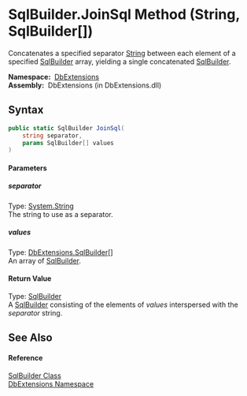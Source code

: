 SqlBuilder.JoinSql Method (String, SqlBuilder[])
================================================
  Concatenates a specified separator [String][1] between each element of a specified [SqlBuilder][2] array, yielding a single concatenated [SqlBuilder][2].

  **Namespace:**  [DbExtensions][3]  
  **Assembly:**  DbExtensions (in DbExtensions.dll)

Syntax
------

```csharp
public static SqlBuilder JoinSql(
	string separator,
	params SqlBuilder[] values
)
```

#### Parameters

##### *separator*
Type: [System.String][1]  
The string to use as a separator.

##### *values*
Type: [DbExtensions.SqlBuilder][2][]  
An array of [SqlBuilder][2].

#### Return Value
Type: [SqlBuilder][2]  
 A [SqlBuilder][2] consisting of the elements of *values* interspersed with the *separator* string. 

See Also
--------

#### Reference
[SqlBuilder Class][2]  
[DbExtensions Namespace][3]  

[1]: http://msdn.microsoft.com/en-us/library/s1wwdcbf
[2]: README.md
[3]: ../README.md